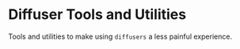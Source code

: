 # Diffuser Tools and Utilities

Tools and utilities to make using `diffusers` a less painful experience.
